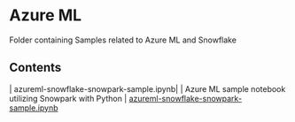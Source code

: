 # Azure ML
Folder containing Samples related to Azure ML and Snowflake

## Contents
| azureml-snowflake-snowpark-sample.ipynb| | Azure ML sample notebook utilizing Snowpark with Python | [azureml-snowflake-snowpark-sample.ipynb](azureml-snowflake-snowpark-sample.ipynb)